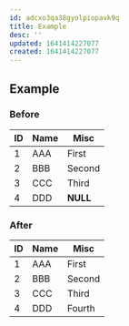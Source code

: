 ```yaml
---
id: adcxo3qa38gyolpiopavk9q
title: Example
desc: ''
updated: 1641414227077
created: 1641414227077
---
```



## Example

### Before

| ID | Name | Misc     |
| -- | ---- | -------- |
| 1  | AAA  | First    |
| 2  | BBB  | Second   |
| 3  | CCC  | Third    |
| 4  | DDD  | **NULL** |

### After

| ID | Name | Misc   |
| -- | ---- | ------ |
| 1  | AAA  | First  |
| 2  | BBB  | Second |
| 3  | CCC  | Third  |
| 4  | DDD  | Fourth |
